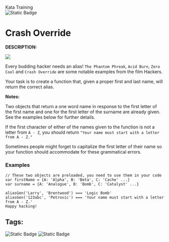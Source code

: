 Kata Training <br>
![Static Badge](https://img.shields.io/badge/8kyu%20-%20black?style=flat&logo=codewars&labelColor=B1361E&color=black)

# Crash Override

**DESCRIPTION:**

![](https://media.giphy.com/media/13AN8X7jBIm15m/giphy.gif)

Every budding hacker needs an alias! `The Phantom Phreak`, `Acid Burn`, `Zero Cool` and `Crash Override` are some notable examples from the film Hackers.

Your task is to create a function that, given a proper first and last name, will return the correct alias.

**Notes:**

Two objects that return a one word name in response to the first letter of the first name and one for the first letter of the surname are already given. See the examples below for further details.

If the first character of either of the names given to the function is not a letter from `A - Z`, you should return `"Your name must start with a letter from A - Z."`

Sometimes people might forget to capitalize the first letter of their name so your function should accommodate for these grammatical errors.

### Examples

```
// These two objects are preloaded, you need to use them in your code
var firstName = {A: 'Alpha', B: 'Beta', C: 'Cache' ...}
var surname = {A: 'Analogue', B: 'Bomb', C: 'Catalyst' ...}

aliasGen('Larry', 'Brentwood') === 'Logic Bomb'
aliasGen('123abc', 'Petrovic') === 'Your name must start with a letter from A - Z.'
Happy hacking!
```

## Tags:

![Static Badge](https://img.shields.io/badge/fundamentals%20-%20purple?style=plastic) ![Static Badge](https://img.shields.io/badge/strings%20-%20blue?style=plastic)